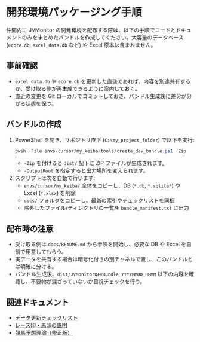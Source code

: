 # 開発環境パッケージング手順

仲間内に JVMonitor の開発環境を配布する際は、以下の手順でコードとドキュメントのみをまとめたバンドルを作成してください。大容量のデータベース (`ecore.db`, `excel_data.db` など) や Excel 原本は含まれません。

## 事前確認
- `excel_data.db` や `ecore.db` を更新した直後であれば、内容を別途共有するか、受け取る側が再生成できるように案内しておく。
- 直近の変更を Git ローカルでコミットしておき、バンドル生成後に差分が分かる状態を保つ。

## バンドルの作成
1. PowerShell を開き、リポジトリ直下 (`C:\my_project_folder`) で以下を実行:
   ```powershell
   pwsh -File envs/cursor/my_keiba/tools/create_dev_bundle.ps1 -Zip
   ```
   - `-Zip` を付けると `dist/` 配下に ZIP ファイルが生成されます。
   - `-OutputRoot` を指定すると出力場所を変えられます。
2. スクリプトは次を自動で行います:
   - `envs/cursor/my_keiba/` 全体をコピーし、DB (`*.db`, `*.sqlite*`) や Excel (`*.xlsx`) を削除
   - `docs/` フォルダをコピーし、最新の索引やチェックリストを同梱
   - 除外したファイル/ディレクトリの一覧を `bundle_manifest.txt` に出力

## 配布時の注意
- 受け取る側は `docs/README.md` から参照を開始し、必要な DB や Excel を自前で用意してもらう。
- 実データを共有する場合は暗号化付きの別チャネルで渡し、このバンドルとは明確に分ける。
- バンドル生成後、`dist/JVMonitorDevBundle_YYYYMMDD_HHMM` 以下の内容を確認し、不要物が混ざっていないか目視チェックを行う。

## 関連ドキュメント
- [データ更新チェックリスト](data_update_checklist.md)
- [レース印・馬印の説明](../../envs/cursor/my_keiba/yDate/レース印・馬印の説明.md)
- [競馬予想理論（修正版）](../../envs/cursor/my_keiba/予想理論_修正版.md)

